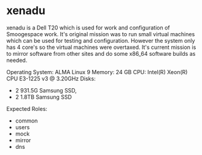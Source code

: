 # xenadu

xenadu is a Dell T20 which is used for work and configuration of Smoogespace work. It's original mission was to run small virtual machines which can be used for testing and configuration. However the system only has 4 core's so the virtual machines were overtaxed. It's current mission is to mirror software from other sites and do some x86_64 software builds as needed.

Operating System: ALMA Linux 9
Memory: 24 GB
CPU: Intel(R) Xeon(R) CPU E3-1225 v3 @ 3.20GHz
Disks:

* 2 931.5G Samsung SSD,
* 2 1.8TB Samsung SSD

Expected Roles:

* common
* users
* mock
* mirror
* dns
